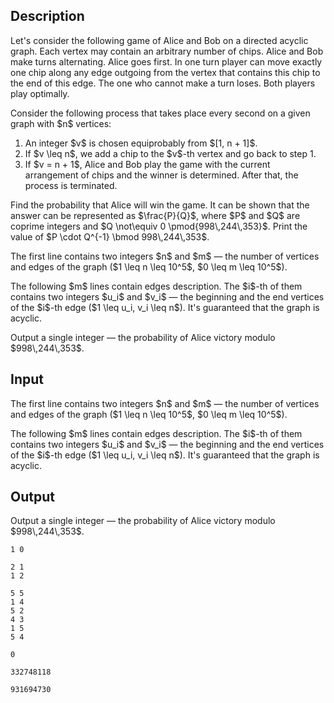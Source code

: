 ## Description

<div><p>Let's consider the following game of Alice and Bob on a directed acyclic graph. Each vertex may contain an arbitrary number of chips. Alice and Bob make turns alternating. Alice goes first. In one turn player can move exactly one chip along any edge outgoing from the vertex that contains this chip to the end of this edge. The one who cannot make a turn loses. Both players play optimally.</p><p>Consider the following process that takes place every second on a given graph with $n$ vertices: </p><ol> <li> An integer $v$ is chosen equiprobably from $[1, n + 1]$. </li><li> If $v \leq n$, we add a chip to the $v$-th vertex and go back to step 1. </li><li> If $v = n + 1$, Alice and Bob play the game with the current arrangement of chips and the winner is determined. After that, the process is terminated. </li></ol><p>Find the probability that Alice will win the game. It can be shown that the answer can be represented as $\frac{P}{Q}$, where $P$ and $Q$ are coprime integers and $Q \not\equiv 0 \pmod{998\,244\,353}$. Print the value of $P \cdot Q^{-1} \bmod 998\,244\,353$.</p></div><div class="input-specification"><p>The first line contains two integers $n$ and $m$&nbsp;— the number of vertices and edges of the graph ($1 \leq n \leq 10^5$, $0 \leq m \leq 10^5$).</p><p>The following $m$ lines contain edges description. The $i$-th of them contains two integers $u_i$ and $v_i$&nbsp;— the beginning and the end vertices of the $i$-th edge ($1 \leq u_i, v_i \leq n$). It's guaranteed that the graph is acyclic.</p></div><div class="output-specification"><p>Output a single integer&nbsp;— the probability of Alice victory modulo $998\,244\,353$.</p></div>

## Input

<p>The first line contains two integers $n$ and $m$&nbsp;— the number of vertices and edges of the graph ($1 \leq n \leq 10^5$, $0 \leq m \leq 10^5$).</p><p>The following $m$ lines contain edges description. The $i$-th of them contains two integers $u_i$ and $v_i$&nbsp;— the beginning and the end vertices of the $i$-th edge ($1 \leq u_i, v_i \leq n$). It's guaranteed that the graph is acyclic.</p>

## Output

<p>Output a single integer&nbsp;— the probability of Alice victory modulo $998\,244\,353$.</p>





```input1
1 0
```




```input2
2 1
1 2
```




```input3
5 5
1 4
5 2
4 3
1 5
5 4
```




```output1
0
```




```output2
332748118
```




```output3
931694730
```



